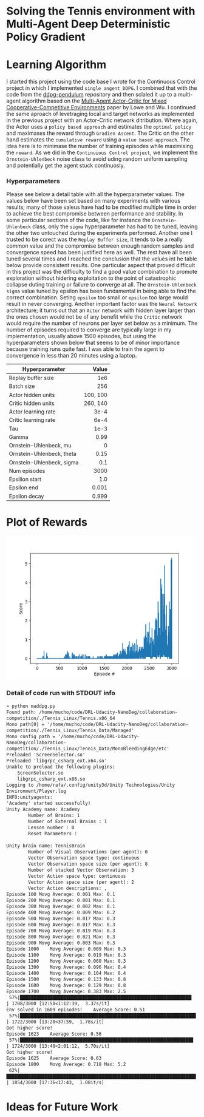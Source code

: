 # Solving the Tennis environment with Multi-Agent Deep Deterministic Policy Gradient

# Learning Algorithm
I started this project using the code base I wrote for the Continuous Control project in which I implemented `single angent DDPG`. I combined that with the code from the [ddpg-pendulum](https://github.com/udacity/deep-reinforcement-learning/tree/master/ddpg-pendulum) repository and then sclaled it up to a multi-agent algorithm based on the [Multi-Agent Actor-Critic for Mixed Cooperative-Competitive Environments](https://papers.nips.cc/paper/7217-multi-agent-actor-critic-for-mixed-cooperative-competitive-environments.pdf) paper by Lowe and Wu. I continued the same aproach of levetraging local and target networks as implemented in the previous project with an Actor-Critic network ditribution. Where again, the Actor uses a `policy based approach` and estimates the `optimal policy` and maximases the reward through `Gradien Ascent`. The Critic on the other hand estimates the `cumulative reward` using a `value based approach`. The idea here is to minimase the number of training episodes while maximising the `reward`.
As we did in the `Continuious Control project`, we implement the `Ornstein-Uhlenbeck` noise class to avoid uding random uniform sampling and potentially get the agent stuck continuosly.

### Hyperparameters
Please see below a detail table with all the hyperparameter values.
The values below have been set based on many experiments with various results; many of those valeus have had to be modified multiple time in order to achieve the best compromise between performance and stability. In some particular sections of the code, like for instance the `Ornstein-Uhlenbeck` class, only the `sigma` hyperparameter has had to be tuned, leaving the other two untouched during the experiments performed. Another one I trusted to be corect was the `Replay Buffer size`, it tends to be a really common value and the compromise between enough random samples and convergence speed has been justified here as well. The rest have all been tuned several times and I reached the conclusion that the velues int he table below provide consistent results. One particular aspect that proved difficult in this project was the difficulty to find a good value combination to promote exploration without hidering exploitation to the point of catastrophic collapse duting training or failure to converge at all. The `Ornstein-Uhlenbeck sigma` value tuned by epsilon has been fundamental in being able to find the correct combination. Seting `epsilon` too small or `epsilon` too large would result in never converging. Another important factor was the `Neural Netowrk` architecture; it turns out that an `Actor` network with hidden layer larger than the ones chosen would not be of any benefit while the `Critic` network would require the number of neurons per layer set below as a minimum. The number of episodes required to converge are typically large in my implementation, usually above 1500 episodes, but using the hyperparameters shown below that seems to be of minor importance because training runs quite fast. I was able to train the agent to convergence in less than 20 minutes using a laptop.

| Hyperparameter | Value |
|---|---:|
| Replay buffer size | 1e6 |
| Batch size | 256 |
| Actor hidden units | 100, 100 |
| Critic hidden units | 260, 140 |
| Actor learning rate | 3e-4 |
| Critic learning rate | 6e-4 |
| Tau | 1e-3 |
| Gamma | 0.99 |
| Ornstein-Uhlenbeck, mu | 0 |
| Ornstein-Uhlenbeck, theta | 0.15 |
| Ornstein-Uhlenbeck, sigma | 0.1 |
| Num episodes | 3000 |
| Epsilion start | 1.0 |
| Epsilon end | 0.001 |
| Epsilon decay | 0.999 |

# Plot of Rewards
![Plot of rewards](images/Collab&Control_Fig2.png)


### Detail of code run with STDOUT info
```
» python maddpg.py
Found path: /home/mucho/code/DRL-Udacity-NanoDeg/collaboration-competition/./Tennis_Linux/Tennis.x86_64
Mono path[0] = '/home/mucho/code/DRL-Udacity-NanoDeg/collaboration-competition/./Tennis_Linux/Tennis_Data/Managed'
Mono config path = '/home/mucho/code/DRL-Udacity-NanoDeg/collaboration-competition/./Tennis_Linux/Tennis_Data/MonoBleedingEdge/etc'
Preloaded 'ScreenSelector.so'
Preloaded 'libgrpc_csharp_ext.x64.so'
Unable to preload the following plugins:
	ScreenSelector.so
	libgrpc_csharp_ext.x86.so
Logging to /home/rafa/.config/unity3d/Unity Technologies/Unity Environment/Player.log
INFO:unityagents:
'Academy' started successfully!
Unity Academy name: Academy
        Number of Brains: 1
        Number of External Brains : 1
        Lesson number : 0
        Reset Parameters :

Unity brain name: TennisBrain
        Number of Visual Observations (per agent): 0
        Vector Observation space type: continuous
        Vector Observation space size (per agent): 8
        Number of stacked Vector Observation: 3
        Vector Action space type: continuous
        Vector Action space size (per agent): 2
        Vector Action descriptions: ,
Episode 100	Movg Average: 0.001	Max: 0.1
Episode 200	Movg Average: 0.001	Max: 0.1
Episode 300	Movg Average: 0.002	Max: 0.1
Episode 400	Movg Average: 0.009	Max: 0.2
Episode 500	Movg Average: 0.017	Max: 0.3
Episode 600	Movg Average: 0.017	Max: 0.3
Episode 700	Movg Average: 0.019	Max: 0.3
Episode 800	Movg Average: 0.021	Max: 0.3
Episode 900	Movg Average: 0.003	Max: 0.3
Episode 1000	Movg Average: 0.009	Max: 0.3
Episode 1100	Movg Average: 0.019	Max: 0.3
Episode 1200	Movg Average: 0.060	Max: 0.3
Episode 1300	Movg Average: 0.096	Max: 0.4
Episode 1400	Movg Average: 0.104	Max: 0.4
Episode 1500	Movg Average: 0.133	Max: 0.8
Episode 1600	Movg Average: 0.129	Max: 0.8
Episode 1700	Movg Average: 0.383	Max: 2.5
 57%|███████████████████████████████████████████████████████████████▏                                               | 1708/3000 [12:50<1:12:39,  3.37s/it]
Env solved in 1609 episodes!	Average Score: 0.51
 57%|████████████████████████████████████████████████████████████████▊                                                | 1722/3000 [13:20<37:59,  1.78s/it]
Got higher score!
Episode 1623	Average Score: 0.56
 57%|███████████████████████████████████████████████████████████████▊                                               | 1724/3000 [13:40<2:01:12,  5.70s/it]
Got higher score!
Episode 1625	Average Score: 0.63
Episode 1800	Movg Average: 0.718	Max: 5.2
 62%|█████████████████████████████████████████████████████████████████████▊                                           | 1854/3000 [17:36<17:43,  1.08it/s]
```

# Ideas for Future Work
